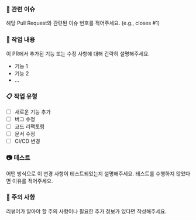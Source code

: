 ### 🔗 관련 이슈
해당 Pull Request와 관련된 이슈 번호를 적어주세요. (e.g., closes #1)

### 📌 작업 내용
이 PR에서 추가된 기능 또는 수정 사항에 대해 간략히 설명해주세요.

- 기능 1
- 기능 2
- ...

### 📋 작업 유형
- [ ] 새로운 기능 추가
- [ ] 버그 수정
- [ ] 코드 리팩토링
- [ ] 문서 수정
- [ ] CI/CD 변경

### 📷 테스트
어떤 방식으로 이 변경 사항이 테스트되었는지 설명해주세요. 테스트를 수행하지 않았다면 이유를 적어주세요.

### 🚨 주의 사항
리뷰어가 알아야 할 주의 사항이나 필요한 추가 정보가 있다면 작성해주세요.
